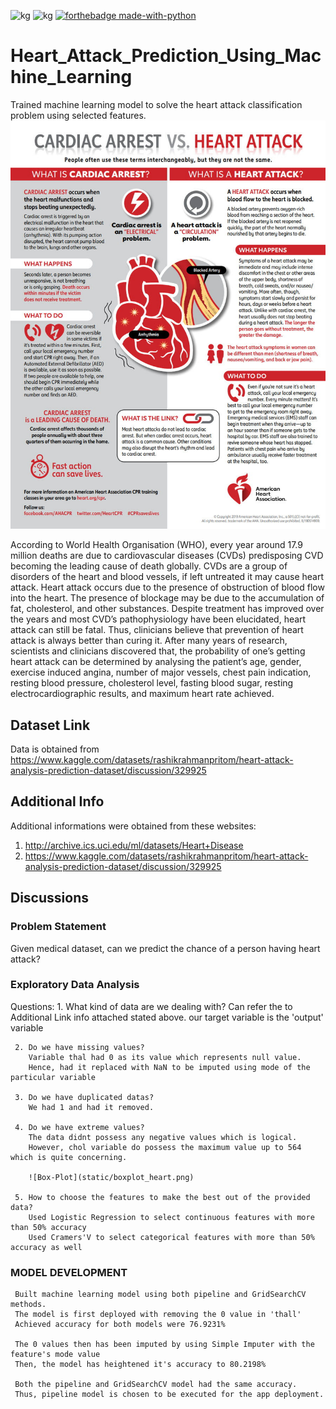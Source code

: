 
<a><img alt='kg' src="https://img.shields.io/badge/Kaggle-20BEFF?style=for-the-badge&logo=Kaggle&logoColor=white"></a>
<a><img alt='kg' src="https://img.shields.io/badge/Spyder%20Ide-FF0000?style=for-the-badge&logo=spyder%20ide&logoColor=white"></a>
[![forthebadge made-with-python](http://ForTheBadge.com/images/badges/made-with-python.svg)](https://www.python.org/)


# Heart_Attack_Prediction_Using_Machine_Learning
 Trained machine learning model to solve the heart attack classification problem using selected features. 
![This is an image](static/info.jpg)

According to World Health Organisation (WHO), every year around 17.9 million 
deaths are due to cardiovascular diseases (CVDs) predisposing CVD becoming 
the leading cause of death globally. CVDs are a group of disorders of the heart 
and blood vessels, if left untreated it may cause heart attack. Heart attack occurs 
due to the presence of obstruction of blood flow into the heart. The presence of 
blockage may be due to the accumulation of fat, cholesterol, and other substances. 
Despite treatment has improved over the years and most CVD’s pathophysiology 
have been elucidated, heart attack can still be fatal. 
Thus, clinicians believe that prevention of heart attack is always better than curing 
it. After many years of research, scientists and clinicians discovered that, the 
probability of one’s getting heart attack can be determined by analysing the
patient’s age, gender, exercise induced angina, number of major vessels, chest 
pain indication, resting blood pressure, cholesterol level, fasting blood sugar, 
resting electrocardiographic results, and maximum heart rate achieved.


## Dataset Link 
Data is obtained from https://www.kaggle.com/datasets/rashikrahmanpritom/heart-attack-analysis-prediction-dataset/discussion/329925

## Additional Info 
Additional informations were obtained from these websites:
1. http://archive.ics.uci.edu/ml/datasets/Heart+Disease
2. https://www.kaggle.com/datasets/rashikrahmanpritom/heart-attack-analysis-prediction-dataset/discussion/329925

## Discussions


### Problem Statement
Given medical dataset, can we predict the chance of a person having heart attack?

### Exploratory Data Analysis
Questions:
     1. What kind of data are we dealing with?
         Can refer the to Additional Link info attached stated above.
         our target variable is the 'output' variable

     2. Do we have missing values?
        Variable thal had 0 as its value which represents null value. 
        Hence, had it replaced with NaN to be imputed using mode of the particular variable        
     
     3. Do we have duplicated datas?
        We had 1 and had it removed. 
        
     4. Do we have extreme values?
        The data didnt possess any negative values which is logical.
        However, chol variable do possess the maximum value up to 564 which is quite concerning. 
        
        ![Box-Plot](static/boxplot_heart.png)
        
     5. How to choose the features to make the best out of the provided data?
        Used Logistic Regression to select continuous features with more than 50% accuracy
        Used Cramers'V to select categorical features with more than 50% accuracy as well


### MODEL DEVELOPMENT
     Built machine learning model using both pipeline and GridSearchCV methods.
     The model is first deployed with removing the 0 value in 'thall'
     Achieved accuracy for both models were 76.9231%
    
     The 0 values then has been imputed by using Simple Imputer with the feature's mode value
     Then, the model has heightened it's accuracy to 80.2198%
    
     Both the pipeline and GridSearchCV model had the same accuracy. 
     Thus, pipeline model is chosen to be executed for the app deployment. 


